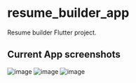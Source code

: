 # resume_builder_app

Resume builder Flutter project.

## Current App screenshots

![image](https://github.com/user-attachments/assets/140fa0de-9df7-4e14-bad7-0d3e2d72fe06)
![image](https://github.com/user-attachments/assets/97de7cdb-2367-425e-bd2c-ed0fd892fc7d)
![image](https://github.com/user-attachments/assets/4639e28b-f4eb-4989-97d6-04c381b69e7b)
